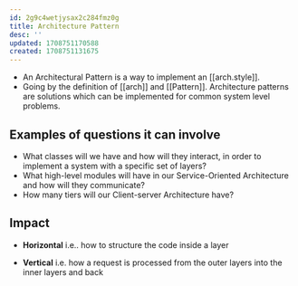 ```yaml
---
id: 2g9c4wetjysax2c284fmz0g
title: Architecture Pattern
desc: ''
updated: 1708751170588
created: 1708751131675
---
```


- An Architectural Pattern is a way to implement an [[arch.style]].
- Going by the definition of [[arch]] and [[Pattern]]. Architecture patterns are solutions which can be implemented for common system level problems.

## Examples of questions it can involve

- What classes will we have and how will they interact, in order to implement a system with a specific set of layers?
- What high-level modules will have in our Service-Oriented Architecture and how will they communicate?
- How many tiers will our Client-server Architecture have?

## Impact

- **Horizontal**
    i.e.. how to structure the code inside a layer

- **Vertical**
    i.e. how a request is processed from the outer layers into the inner layers and back
